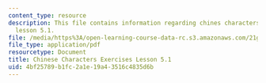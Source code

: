```yaml
---
content_type: resource
description: This file contains information regarding chines characters exercises
  lesson 5.1.
file: /media/https%3A/open-learning-course-data-rc.s3.amazonaws.com/21g-107-chinese-i-streamlined-fall-2014/4bf25789b1fc2a1e19a43516c4835d6b_MIT21G_107F14_L5_st1_5.1.pdf
file_type: application/pdf
resourcetype: Document
title: Chinese Characters Exercises Lesson 5.1
uid: 4bf25789-b1fc-2a1e-19a4-3516c4835d6b
---
```


